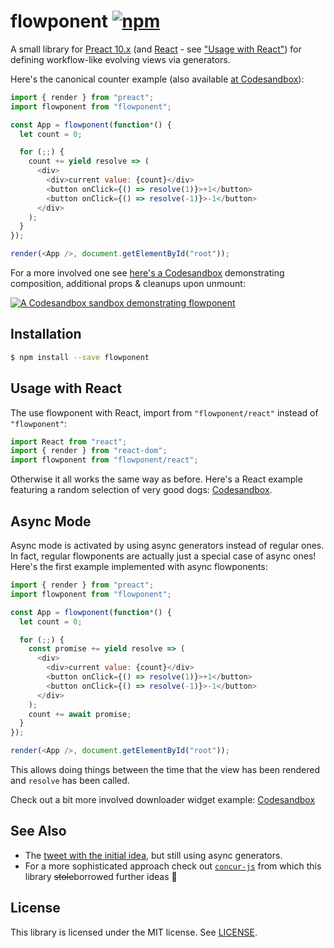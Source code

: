 # flowponent [![npm](https://img.shields.io/npm/v/flowponent.svg)](https://www.npmjs.com/package/flowponent)

A small library for [Preact 10.x](https://preactjs.com/) (and [React](https://reactjs.org/) - see ["Usage with React"](#usage-with-react)) for defining workflow-like evolving views via generators.

Here's the canonical counter example (also available [at Codesandbox](https://codesandbox.io/s/flowponent-in-action-ebfq2)):

```js
import { render } from "preact";
import flowponent from "flowponent";

const App = flowponent(function*() {
  let count = 0;

  for (;;) {
    count += yield resolve => (
      <div>
        <div>current value: {count}</div>
        <button onClick={() => resolve(1)}>+1</button>
        <button onClick={() => resolve(-1)}>-1</button>
      </div>
    );
  }
});

render(<App />, document.getElementById("root"));
```

For a more involved one see [here's a Codesandbox](https://codesandbox.io/s/flowponent-in-action-88vb9) demonstrating composition, additional props & cleanups upon unmount:

[![A Codesandbox sandbox demonstrating flowponent](https://user-images.githubusercontent.com/19776768/70826521-d10e8380-1def-11ea-82fd-0004f1caa6fc.png)](https://codesandbox.io/s/flowponent-in-action-88vb9)

## Installation

```sh
$ npm install --save flowponent
```

## Usage with React

The use flowponent with React, import from `"flowponent/react"` instead of `"flowponent"`:

```js
import React from "react";
import { render } from "react-dom";
import flowponent from "flowponent/react";
```

Otherwise it all works the same way as before. Here's a React example featuring a random selection of very good dogs: [Codesandbox](https://codesandbox.io/s/flowponentreact-in-action-8q16y).

## Async Mode

Async mode is activated by using async generators instead of regular ones. In fact, regular flowponents are actually just a special case of async ones! Here's the first example implemented with async flowponents:

```js
import { render } from "preact";
import flowponent from "flowponent";

const App = flowponent(function*() {
  let count = 0;

  for (;;) {
    const promise += yield resolve => (
      <div>
        <div>current value: {count}</div>
        <button onClick={() => resolve(1)}>+1</button>
        <button onClick={() => resolve(-1)}>-1</button>
      </div>
    );
    count += await promise;
  }
});

render(<App />, document.getElementById("root"));
```

This allows doing things between the time that the view has been rendered and `resolve` has been called.

Check out a bit more involved downloader widget example: [Codesandbox](https://codesandbox.io/s/flowponent-async-mode-in-action-97wk1)

## See Also

- The [tweet with the initial idea](https://twitter.com/jviide/status/1204492830594473985), but still using async generators.
- For a more sophisticated approach check out [`concur-js`](https://github.com/ajnsit/concur-js) from which this library ~~stole~~borrowed further ideas 🙂

## License

This library is licensed under the MIT license. See [LICENSE](./LICENSE).
